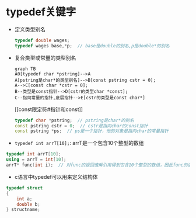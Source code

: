 # typedef关键字

- 定义类型别名

  ```c++
  typedef double wages;
  typedef wages base,*p;  // base是double的别名,p是double*的别名
  ```

- 复合类型或常量的类型别名

  ```mermaid
  graph TB
  A0[typedef char *pstring]-->A
  A[pstring是char*的类型别名]-->B[const pstring cstr = 0]; 
  A-->C[const char *cstr = 0];
  B--类型是const指针-->D[cstr的类型char *const];
  C--指向常量的指针,底层指针-->E[cstr的类型是const char*]
  ```

  [[const限定符#指针和const]]

  ```c++
  typedef char *pstring;  // pstring是char*的别名
  const pstring cstr = 0;  // cstr是指向char的const指针 
  const pstring *ps;  // ps是一个指针，他的对象是指向char的常量指针
  ```

- `typedef int arrT[10];`: arrT是一个包含10个整型的数组

```c++
typedef int arrT[10];
using = arrT = int[10];
arrT* func(int i);  // 对func的返回值解引用得到包含10个整型的数组，因此func的返回类型是数组指针
```

- c语言中typedef可以用来定义结构体

```c
typedef struct
{
    int a;
    double b;
} structname;
```
